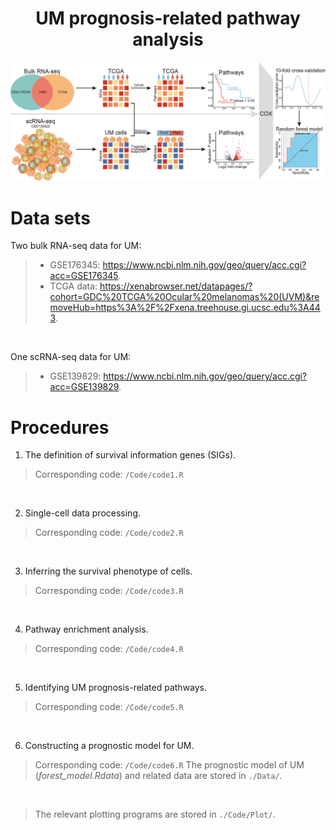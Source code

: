 <h1><center>UM prognosis-related pathway analysis</h1></center>

![Flowchart](/Data/Flowchart.png)

# Data sets

Two bulk RNA-seq data for UM:
>* GSE176345: https://www.ncbi.nlm.nih.gov/geo/query/acc.cgi?acc=GSE176345.
>* TCGA data: https://xenabrowser.net/datapages/?cohort=GDC%20TCGA%20Ocular%20melanomas%20(UVM)&removeHub=https%3A%2F%2Fxena.treehouse.gi.ucsc.edu%3A443.

</br>

One scRNA-seq data for UM:
>* GSE139829: https://www.ncbi.nlm.nih.gov/geo/query/acc.cgi?acc=GSE139829.

# Procedures
1. The definition of survival information genes (SIGs).
> Corresponding code: `/Code/code1.R`

</br>

2. Single-cell data processing.
> Corresponding code: `/Code/code2.R`

</br>

3. Inferring the survival phenotype of cells.
> Corresponding code: `/Code/code3.R`

</br>

4. Pathway enrichment analysis.
> Corresponding code: `/Code/code4.R`

</br>

5. Identifying UM prognosis-related pathways.
>  Corresponding code: `/Code/code5.R`

</br>

6. Constructing a prognostic model for UM.
> Corresponding code: `/Code/code6.R`
The prognostic model of UM (*forest_model.Rdata*) and related data are stored in `./Data/`.

</br>

> The relevant plotting programs are stored in `./Code/Plot/`.
